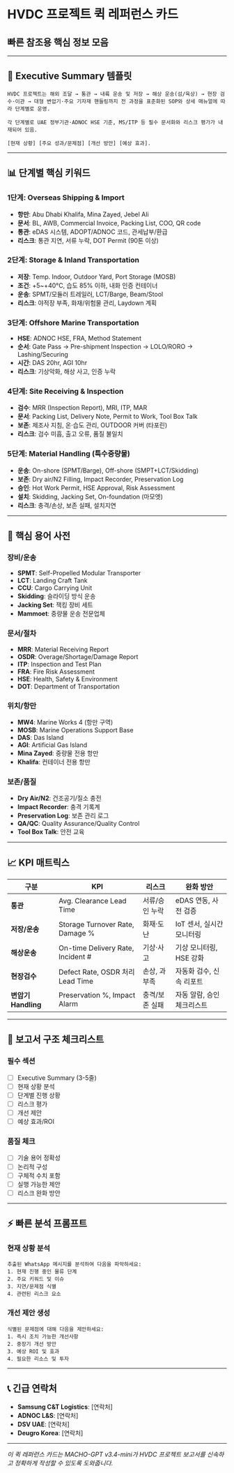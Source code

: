 # HVDC 프로젝트 퀵 레퍼런스 카드
## 빠른 참조용 핵심 정보 모음

---

## 🚀 **Executive Summary 템플릿**

```
HVDC 프로젝트는 해외 조달 → 통관 → 내륙 운송 및 저장 → 해상 운송(섬/육상) → 현장 검수·이관 → 대형 변압기·주요 기자재 핸들링까지 전 과정을 표준화된 SOP와 상세 매뉴얼에 따라 단계별로 운영.

각 단계별로 UAE 정부기관·ADNOC HSE 기준, MS/ITP 등 필수 문서화와 리스크 평가가 내재되어 있음.

[현재 상황] [주요 성과/문제점] [개선 방안] [예상 효과].
```

---

## 📊 **단계별 핵심 키워드**

### **1단계: Overseas Shipping & Import**
- **항만**: Abu Dhabi Khalifa, Mina Zayed, Jebel Ali
- **문서**: BL, AWB, Commercial Invoice, Packing List, COO, QR code
- **통관**: eDAS 시스템, ADOPT/ADNOC 코드, 관세납부/환급
- **리스크**: 통관 지연, 서류 누락, DOT Permit (90톤 이상)

### **2단계: Storage & Inland Transportation**
- **저장**: Temp. Indoor, Outdoor Yard, Port Storage (MOSB)
- **조건**: +5~+40°C, 습도 85% 이하, 내화 인증 컨테이너
- **운송**: SPMT/모듈러 트레일러, LCT/Barge, Beam/Stool
- **리스크**: 야적장 부족, 화재/위험물 관리, Laydown 계획

### **3단계: Offshore Marine Transportation**
- **HSE**: ADNOC HSE, FRA, Method Statement
- **순서**: Gate Pass → Pre-shipment Inspection → LOLO/RORO → Lashing/Securing
- **시간**: DAS 20hr, AGI 10hr
- **리스크**: 기상악화, 해상 사고, 인증 누락

### **4단계: Site Receiving & Inspection**
- **검수**: MRR (Inspection Report), MRI, ITP, MAR
- **문서**: Packing List, Delivery Note, Permit to Work, Tool Box Talk
- **보존**: 제조사 지침, 온·습도 관리, OUTDOOR 커버 (타포린)
- **리스크**: 검수 미흡, 출고 오류, 품질 불일치

### **5단계: Material Handling (특수중량물)**
- **운송**: On-shore (SPMT/Barge), Off-shore (SMPT+LCT/Skidding)
- **보존**: Dry air/N2 Filling, Impact Recorder, Preservation Log
- **승인**: Hot Work Permit, HSE Approval, Risk Assessment
- **설치**: Skidding, Jacking Set, On-foundation (마모엣)
- **리스크**: 충격/손상, 보존 실패, 설치지연

---

## 🔑 **핵심 용어 사전**

### **장비/운송**
- **SPMT**: Self-Propelled Modular Transporter
- **LCT**: Landing Craft Tank
- **CCU**: Cargo Carrying Unit
- **Skidding**: 슬라이딩 방식 운송
- **Jacking Set**: 잭킹 장비 세트
- **Mammoet**: 중량물 운송 전문업체

### **문서/절차**
- **MRR**: Material Receiving Report
- **OSDR**: Overage/Shortage/Damage Report
- **ITP**: Inspection and Test Plan
- **FRA**: Fire Risk Assessment
- **HSE**: Health, Safety & Environment
- **DOT**: Department of Transportation

### **위치/항만**
- **MW4**: Marine Works 4 (항만 구역)
- **MOSB**: Marine Operations Support Base
- **DAS**: Das Island
- **AGI**: Artificial Gas Island
- **Mina Zayed**: 중량물 전용 항만
- **Khalifa**: 컨테이너 전용 항만

### **보존/품질**
- **Dry Air/N2**: 건조공기/질소 충전
- **Impact Recorder**: 충격 기록계
- **Preservation Log**: 보존 관리 로그
- **QA/QC**: Quality Assurance/Quality Control
- **Tool Box Talk**: 안전 교육

---

## 📈 **KPI 매트릭스**

| 구분 | KPI | 리스크 | 완화 방안 |
|------|-----|--------|-----------|
| **통관** | Avg. Clearance Lead Time | 서류/승인 누락 | eDAS 연동, 사전 검증 |
| **저장/운송** | Storage Turnover Rate, Damage % | 화재·도난 | IoT 센서, 실시간 모니터링 |
| **해상운송** | On-time Delivery Rate, Incident # | 기상·사고 | 기상 모니터링, HSE 강화 |
| **현장검수** | Defect Rate, OSDR 처리 Lead Time | 손상, 과부족 | 자동화 검수, 신속 리포트 |
| **변압기 Handling** | Preservation %, Impact Alarm | 충격/보존 실패 | 자동 알람, 승인 체크리스트 |

---

## 🎯 **보고서 구조 체크리스트**

### **필수 섹션**
- [ ] Executive Summary (3-5줄)
- [ ] 현재 상황 분석
- [ ] 단계별 진행 상황
- [ ] 리스크 평가
- [ ] 개선 제안
- [ ] 예상 효과/ROI

### **품질 체크**
- [ ] 기술 용어 정확성
- [ ] 논리적 구성
- [ ] 구체적 수치 포함
- [ ] 실행 가능한 제안
- [ ] 리스크 완화 방안

---

## ⚡ **빠른 분석 프롬프트**

### **현재 상황 분석**
```
추출된 WhatsApp 메시지를 분석하여 다음을 파악하세요:
1. 현재 진행 중인 물류 단계
2. 주요 키워드 및 이슈
3. 지연/문제점 식별
4. 관련된 리스크 요소
```

### **개선 제안 생성**
```
식별된 문제점에 대해 다음을 제안하세요:
1. 즉시 조치 가능한 개선사항
2. 중장기 개선 방안
3. 예상 ROI 및 효과
4. 필요한 리소스 및 투자
```

---

## 📞 **긴급 연락처**

- **Samsung C&T Logistics**: [연락처]
- **ADNOC L&S**: [연락처]
- **DSV UAE**: [연락처]
- **Deugro Korea**: [연락처]

---

*이 퀵 레퍼런스 카드는 MACHO-GPT v3.4-mini가 HVDC 프로젝트 보고서를 신속하고 정확하게 작성할 수 있도록 도와줍니다.* 